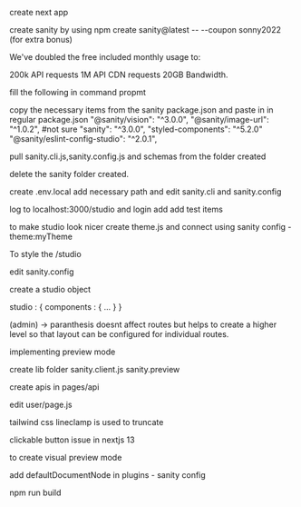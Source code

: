 
create next app 

create sanity by using npm create sanity@latest -- --coupon sonny2022  (for extra bonus)

We've doubled the free included monthly usage to:

200k API requests
1M API CDN requests
20GB Bandwidth.


fill the following in command propmt 

copy the necessary items from the sanity package.json and paste in in regular package.json
"@sanity/vision": "^3.0.0",
 "@sanity/image-url": "^1.0.2", #not sure
 "sanity": "^3.0.0",
 "styled-components": "^5.2.0"
 "@sanity/eslint-config-studio": "^2.0.1",

pull sanity.cli.js,sanity.config.js and schemas from the folder created

delete the sanity folder created.

create .env.local add necessary path and edit sanity.cli and sanity.config

log to localhost:3000/studio and login add add test items

to make studio look nicer create theme.js and connect using sanity config - theme:myTheme


To style the /studio

edit sanity.config

create a studio object

studio : {
    components : {
        ...
    }
}


(admin) -> paranthesis doesnt affect routes but helps to
create a higher level so that layout can be configured for individual routes.

implementing preview mode 

create lib folder
sanity.client.js
sanity.preview

create apis in pages/api

edit user/page.js

tailwind css lineclamp is used to truncate

clickable button issue in nextjs 13

to create visual preview mode 

add defaultDocumentNode in plugins - sanity config


npm run build
